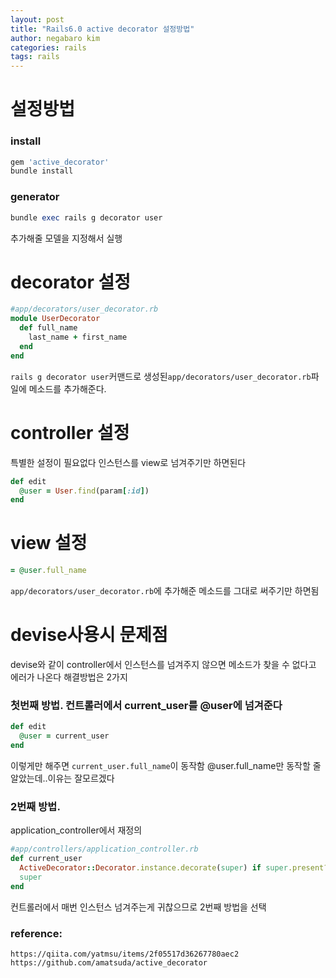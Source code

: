 ```yaml
---
layout: post
title: "Rails6.0 active decorator 설정방법"
author: negabaro kim
categories: rails
tags: rails
---
```




# 설정방법


### install

```ruby
gem 'active_decorator'
bundle install
```
### generator

```ruby
bundle exec rails g decorator user
```

추가해줄 모델을 지정해서 실행



# decorator 설정

```ruby
#app/decorators/user_decorator.rb
module UserDecorator
  def full_name
    last_name + first_name
  end
end
```

`rails g decorator user`커맨드로 생성된`app/decorators/user_decorator.rb`파일에
메소드를 추가해준다.



# controller 설정

특별한 설정이 필요없다
인스턴스를 view로 넘겨주기만 하면된다

```ruby
def edit
  @user = User.find(param[:id])
end
```


# view 설정

```ruby
= @user.full_name
```

`app/decorators/user_decorator.rb`에 추가해준 메소드를
그대로 써주기만 하면됨


# devise사용시 문제점

devise와 같이 controller에서 인스턴스를 넘겨주지 않으면 메소드가 찾을 수 없다고 에러가 나온다
해결방법은 2가지

### 첫번째 방법. 컨트롤러에서 current_user를 @user에 넘겨준다

```ruby
def edit
  @user = current_user
end
```

이렇게만 해주면 `current_user.full_name`이 동작함
@user.full_name만 동작할 줄 알았는데..이유는 잘모르겠다

### 2번째 방법.

application_controller에서 재정의

```ruby
#app/controllers/application_controller.rb
def current_user
  ActiveDecorator::Decorator.instance.decorate(super) if super.present?
  super
end
```

컨트롤러에서 매번 인스턴스 넘겨주는게 귀찮으므로 2번째 방법을 선택


### reference:

```
https://qiita.com/yatmsu/items/2f05517d36267780aec2
https://github.com/amatsuda/active_decorator
```
